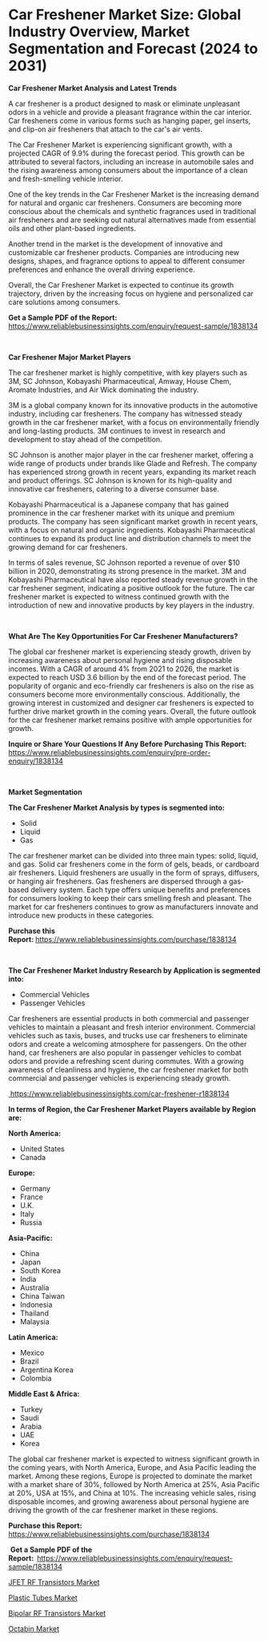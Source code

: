 <p><h1>Car Freshener Market Size: Global Industry Overview, Market Segmentation and Forecast (2024 to 2031)</h1></p><p><strong>Car Freshener Market Analysis and Latest Trends</strong></p>
<p><p>A car freshener is a product designed to mask or eliminate unpleasant odors in a vehicle and provide a pleasant fragrance within the car interior. Car fresheners come in various forms such as hanging paper, gel inserts, and clip-on air fresheners that attach to the car's air vents.</p><p>The Car Freshener Market is experiencing significant growth, with a projected CAGR of 9.9% during the forecast period. This growth can be attributed to several factors, including an increase in automobile sales and the rising awareness among consumers about the importance of a clean and fresh-smelling vehicle interior.</p><p>One of the key trends in the Car Freshener Market is the increasing demand for natural and organic car fresheners. Consumers are becoming more conscious about the chemicals and synthetic fragrances used in traditional air fresheners and are seeking out natural alternatives made from essential oils and other plant-based ingredients.</p><p>Another trend in the market is the development of innovative and customizable car freshener products. Companies are introducing new designs, shapes, and fragrance options to appeal to different consumer preferences and enhance the overall driving experience.</p><p>Overall, the Car Freshener Market is expected to continue its growth trajectory, driven by the increasing focus on hygiene and personalized car care solutions among consumers.</p></p>
<p><strong>Get a Sample PDF of the Report:&nbsp;</strong> <a href="https://www.reliablebusinessinsights.com/enquiry/request-sample/1838134">https://www.reliablebusinessinsights.com/enquiry/request-sample/1838134</a></p>
<p>&nbsp;</p>
<p><strong>Car Freshener Major Market Players</strong></p>
<p><p>The car freshener market is highly competitive, with key players such as 3M, SC Johnson, Kobayashi Pharmaceutical, Amway, House Chem, Aromate Industries, and Air Wick dominating the industry. </p><p>3M is a global company known for its innovative products in the automotive industry, including car fresheners. The company has witnessed steady growth in the car freshener market, with a focus on environmentally friendly and long-lasting products. 3M continues to invest in research and development to stay ahead of the competition.</p><p>SC Johnson is another major player in the car freshener market, offering a wide range of products under brands like Glade and Refresh. The company has experienced strong growth in recent years, expanding its market reach and product offerings. SC Johnson is known for its high-quality and innovative car fresheners, catering to a diverse consumer base.</p><p>Kobayashi Pharmaceutical is a Japanese company that has gained prominence in the car freshener market with its unique and premium products. The company has seen significant market growth in recent years, with a focus on natural and organic ingredients. Kobayashi Pharmaceutical continues to expand its product line and distribution channels to meet the growing demand for car fresheners.</p><p>In terms of sales revenue, SC Johnson reported a revenue of over $10 billion in 2020, demonstrating its strong presence in the market. 3M and Kobayashi Pharmaceutical have also reported steady revenue growth in the car freshener segment, indicating a positive outlook for the future. The car freshener market is expected to witness continued growth with the introduction of new and innovative products by key players in the industry.</p></p>
<p>&nbsp;</p>
<p><strong>What Are The Key Opportunities For Car Freshener Manufacturers?</strong></p>
<p><p>The global car freshener market is experiencing steady growth, driven by increasing awareness about personal hygiene and rising disposable incomes. With a CAGR of around 4% from 2021 to 2026, the market is expected to reach USD 3.6 billion by the end of the forecast period. The popularity of organic and eco-friendly car fresheners is also on the rise as consumers become more environmentally conscious. Additionally, the growing interest in customized and designer car fresheners is expected to further drive market growth in the coming years. Overall, the future outlook for the car freshener market remains positive with ample opportunities for growth.</p></p>
<p><strong>Inquire or Share Your Questions If Any Before Purchasing This Report:</strong> <a href="https://www.reliablebusinessinsights.com/enquiry/pre-order-enquiry/1838134">https://www.reliablebusinessinsights.com/enquiry/pre-order-enquiry/1838134</a></p>
<p>&nbsp;</p>
<p><strong>Market Segmentation</strong></p>
<p><strong>The Car Freshener Market Analysis by types is segmented into:</strong></p>
<p><ul><li>Solid</li><li>Liquid</li><li>Gas</li></ul></p>
<p><p>The car freshener market can be divided into three main types: solid, liquid, and gas. Solid car fresheners come in the form of gels, beads, or cardboard air fresheners. Liquid fresheners are usually in the form of sprays, diffusers, or hanging air fresheners. Gas fresheners are dispersed through a gas-based delivery system. Each type offers unique benefits and preferences for consumers looking to keep their cars smelling fresh and pleasant. The market for car fresheners continues to grow as manufacturers innovate and introduce new products in these categories.</p></p>
<p><strong>Purchase this Report:&nbsp;</strong><a href="https://www.reliablebusinessinsights.com/purchase/1838134">https://www.reliablebusinessinsights.com/purchase/1838134</a></p>
<p>&nbsp;</p>
<p><strong>The Car Freshener Market Industry Research by Application is segmented into:</strong></p>
<p><ul><li>Commercial Vehicles</li><li>Passenger Vehicles</li></ul></p>
<p><p>Car fresheners are essential products in both commercial and passenger vehicles to maintain a pleasant and fresh interior environment. Commercial vehicles such as taxis, buses, and trucks use car fresheners to eliminate odors and create a welcoming atmosphere for passengers. On the other hand, car fresheners are also popular in passenger vehicles to combat odors and provide a refreshing scent during commutes. With a growing awareness of cleanliness and hygiene, the car freshener market for both commercial and passenger vehicles is experiencing steady growth.</p></p>
<p><a href="https://www.reliablebusinessinsights.com/car-freshener-r1838134">&nbsp;https://www.reliablebusinessinsights.com/car-freshener-r1838134</a></p>
<p><strong>In terms of Region, the Car Freshener Market Players available by Region are:</strong></p>
<p>
    <p> <strong> North America: </strong>
        <ul>
            <li>United States</li>
            <li>Canada</li>
        </ul>
        </p> 
    <p> <strong> Europe: </strong>
        <ul>
            <li>Germany</li>
            <li>France</li>
            <li>U.K.</li>
            <li>Italy</li>
            <li>Russia</li>
        </ul>
        </p> 
    <p> <strong> Asia-Pacific: </strong>
        <ul>
            <li>China</li>
            <li>Japan</li>
            <li>South Korea</li>
            <li>India</li>
            <li>Australia</li>
            <li>China Taiwan</li>
            <li>Indonesia</li>
            <li>Thailand</li>
            <li>Malaysia</li>
        </ul>
        </p> 
    <p> <strong> Latin America: </strong>
        <ul>
            <li>Mexico</li>
            <li>Brazil</li>
            <li>Argentina Korea</li>
            <li>Colombia</li>
        </ul>
        </p> 
    <p> <strong> Middle East & Africa: </strong>
        <ul>
            <li>Turkey</li>
            <li>Saudi</li>
            <li>Arabia</li>
            <li>UAE</li>
            <li>Korea</li>
        </ul>
    </p>
    </p>
<p><p>The global car freshener market is expected to witness significant growth in the coming years, with North America, Europe, and Asia Pacific leading the market. Among these regions, Europe is projected to dominate the market with a market share of 30%, followed by North America at 25%, Asia Pacific at 20%, USA at 15%, and China at 10%. The increasing vehicle sales, rising disposable incomes, and growing awareness about personal hygiene are driving the growth of the car freshener market in these regions.</p></p>
<p><strong>Purchase this Report: </strong><a href="https://www.reliablebusinessinsights.com/purchase/1838134">https://www.reliablebusinessinsights.com/purchase/1838134</a></p>
<p>&nbsp;<strong>Get a Sample PDF of the Report:&nbsp;&nbsp;</strong><a href="https://www.reliablebusinessinsights.com/enquiry/request-sample/1838134">https://www.reliablebusinessinsights.com/enquiry/request-sample/1838134</a></p>
<p><strong></strong></p>
<p><p><a href="https://github.com/gdfhhhj/Market-Research-Report-List-5/blob/main/jfet-rf-transistors-market.md">JFET RF Transistors Market</a></p><p><a href="https://medium.com/@lottierunte68/plastic-tubes-market-size-by-type-polyethylene-pe-polypropylene-pp-polyamide-pa-ethyl-vinyl-af486fc8df8a">Plastic Tubes Market</a></p><p><a href="https://github.com/RichRobinson5/Market-Research-Report-List-6/blob/main/bipolar-rf-transistors-market.md">Bipolar RF Transistors Market</a></p><p><a href="https://medium.com/@codystark63/navigating-the-global-octabin-market-landscape-trends-forecasts-and-impact-analysis-2024-c110492788fb">Octabin Market</a></p></p>